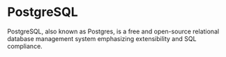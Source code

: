 # PostgreSQL
PostgreSQL, also known as Postgres, is a free and open-source relational database management system emphasizing extensibility and SQL compliance.